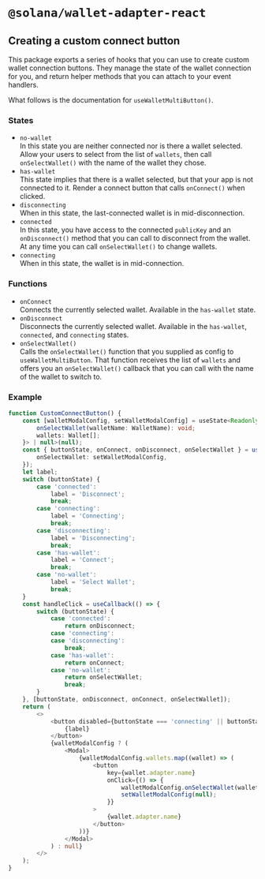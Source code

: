 # `@solana/wallet-adapter-react`

## Creating a custom connect button

This package exports a series of hooks that you can use to create custom wallet connection buttons. They manage the state of the wallet connection for you, and return helper methods that you can attach to your event handlers.

What follows is the documentation for `useWalletMultiButton()`.

### States

-   `no-wallet` \
    In this state you are neither connected nor is there a wallet selected. Allow your users to select from the list of `wallets`, then call `onSelectWallet()` with the name of the wallet they chose.
-   `has-wallet` \
    This state implies that there is a wallet selected, but that your app is not connected to it. Render a connect button that calls `onConnect()` when clicked.
-   `disconnecting` \
    When in this state, the last-connected wallet is in mid-disconnection.
-   `connected` \
    In this state, you have access to the connected `publicKey` and an `onDisconnect()` method that you can call to disconnect from the wallet. At any time you can call `onSelectWallet()` to change wallets.
-   `connecting` \
    When in this state, the wallet is in mid-connection.

### Functions

-   `onConnect` \
     Connects the currently selected wallet. Available in the `has-wallet` state.
-   `onDisconnect` \
     Disconnects the currently selected wallet. Available in the `has-wallet`, `connected`, and `connecting` states.
-   `onSelectWallet()` \
     Calls the `onSelectWallet()` function that you supplied as config to `useWalletMultiButton`. That function receives the list of `wallets` and offers you an `onSelectWallet()` callback that you can call with the name of the wallet to switch to.

### Example

```ts
function CustomConnectButton() {
    const [walletModalConfig, setWalletModalConfig] = useState<Readonly<{
        onSelectWallet(walletName: WalletName): void;
        wallets: Wallet[];
    }> | null>(null);
    const { buttonState, onConnect, onDisconnect, onSelectWallet } = useWalletMultiButton({
        onSelectWallet: setWalletModalConfig,
    });
    let label;
    switch (buttonState) {
        case 'connected':
            label = 'Disconnect';
            break;
        case 'connecting':
            label = 'Connecting';
            break;
        case 'disconnecting':
            label = 'Disconnecting';
            break;
        case 'has-wallet':
            label = 'Connect';
            break;
        case 'no-wallet':
            label = 'Select Wallet';
            break;
    }
    const handleClick = useCallback(() => {
        switch (buttonState) {
            case 'connected':
                return onDisconnect;
            case 'connecting':
            case 'disconnecting':
                break;
            case 'has-wallet':
                return onConnect;
            case 'no-wallet':
                return onSelectWallet;
                break;
        }
    }, [buttonState, onDisconnect, onConnect, onSelectWallet]);
    return (
        <>
            <button disabled={buttonState === 'connecting' || buttonState === 'disconnecting'} onClick={handleClick}>
                {label}
            </button>
            {walletModalConfig ? (
                <Modal>
                    {walletModalConfig.wallets.map((wallet) => (
                        <button
                            key={wallet.adapter.name}
                            onClick={() => {
                                walletModalConfig.onSelectWallet(wallet.adapter.name);
                                setWalletModalConfig(null);
                            }}
                        >
                            {wallet.adapter.name}
                        </button>
                    ))}
                </Modal>
            ) : null}
        </>
    );
}
```
